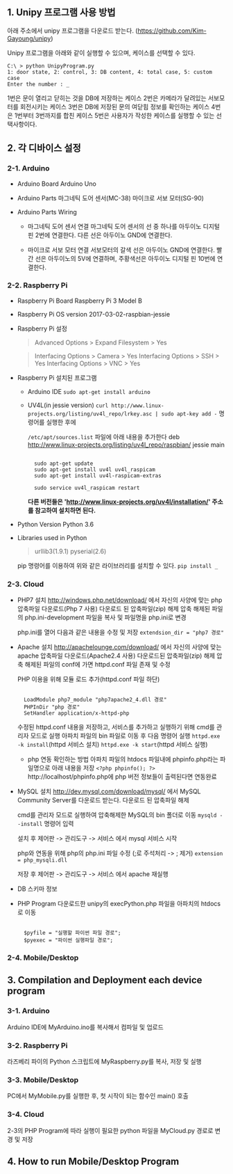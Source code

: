 ## 1. Unipy 프로그램 사용 방법

  아래 주소에서 unipy 프로그램을 다운로드 받는다.
  (https://github.com/Kim-Gayoung/unipy)
   
  Unipy 프로그램을 아래와 같이 실행할 수 있으며, 케이스를 선택할 수 있다.
   
  	C:\ > python UnipyProgram.py
  	1: door state, 2: control, 3: DB content, 4: total case, 5: custom case
  	Enter the number : _
  

  1번은 문이 열리고 닫히는 것을 DB에 저장하는 케이스
  2번은 카메라가 달려있는 서보모터를 회전시키는 케이스
  3번은 DB에 저장된 문의 여닫힘 정보를 확인하는 케이스
  4번은 1번부터 3번까지를 합친 케이스
  5번은 사용자가 작성한 케이스를 실행할 수 있는 선택사항이다.


   
## 2. 각 디바이스 설정
### 2-1. Arduino
- Arduino Board
	  Arduino Uno


- Arduino Parts
  마그네틱 도어 센서(MC-38)
  마이크로 서보 모터(SG-90)


- Arduino Parts Wiring
	* 마그네틱 도어 센서 연결
		마그네틱 도어 센서의 선 중 하나를 아두이노 디지털 핀 2번에 연결한다.
		다른 선은 아두이노 GND에 연결한다.
			
	* 마이크로 서보 모터 연결
		서보모터의 갈색 선은 아두이노 GND에 연결한다.
		빨간 선은 아두이노의 5V에 연결하며, 주황색선은 아두이노 디지털 핀 10번에 연결한다.

   
### 2-2. Raspberry Pi
- Raspberry Pi Board
	Raspberry Pi 3 Model B
		  
- Raspberry Pi OS version
	2017-03-02-raspbian-jessie
		
- Raspberry Pi 설정
	> Advanced Options > Expand Filesystem > Yes

	> Interfacing Options > Camera > Yes
	> Interfacing Options > SSH > Yes
	> Interfacing Options > VNC > Yes
		
- Raspberry Pi 설치된 프로그램
	* Arduino IDE
	`sudo apt-get install arduino`
		
	* UV4L(in jessie version)
		`curl http://www.linux-projects.org/listing/uv4l_repo/lrkey.asc | sudo apt-key add -` 명령어를 실행한 후에
			
		`/etc/apt/sources.list` 파일에 아래 내용을 추가한다
		deb http://www.linux-projects.org/listing/uv4l_repo/raspbian/ jessie main

		<pre><code>
		sudo apt-get update
		sudo apt-get install uv4l uv4l_raspicam
		sudo apt-get install uv4l-raspicam-extras
		
		sudo service uv4l_raspicam restart</code></pre>
			
		**다른 버전들은 'http://www.linux-projects.org/uv4l/installation/' 주소를 참고하여 설치하면 된다.**
		

- Python Version
	Python 3.6
		

- Libraries used in Python
  > urllib3(1.9.1)
  > pyserial(2.6)

  pip 명령어를 이용하여 위와 같은 라이브러리를 설치할 수 있다.
  `pip install _`


### 2-3. Cloud
- PHP7 설치
	http://windows.php.net/download/ 에서 자신의 사양에 맞는 php 압축파일 다운로드(Php 7 사용)
	다운로드 된 압축파일(zip) 해제
	압축 해제된 파일의 php.ini-development 파일을 복사 및 파일명을 php.ini로 변경
	  
	php.ini를 열어 다음과 같은 내용을 수정 및 저장
	`extendsion_dir = "php7 경로"`
		  
- Apache 설치
	http://apachelounge.com/download/ 에서 자신의 사양에 맞는 apache 압축파일 다운로드(Apache2.4 사용)
	다운로드된 압축파일(zip) 해제
	압축 해제된 파일의 conf에 가면 httpd.conf 파일 존재 및 수정
	  
	PHP 이용을 위해 모듈 로드 추가(httpd.conf 파일 하단)
	<pre><code>
	LoadModule php7_module "php7apache2_4.dll 경로"
	PHPInDir "php 경로"
	SetHandler application/x-httpd-php</code></pre>
		  
	수정된 httpd.conf 내용을 저장하고, 서비스를 추가하고 실행하기 위해 cmd를 관리자 모드로 실행
	아파치 파일의 bin 파일로 이동 후 다음 명령어 실행
	`httpd.exe -k install`(httpd 서비스 설치)
	`httpd.exe -k start`(httpd 서비스 실행)


	* php 연동 확인하는 방법
	  아파치 파일의 htdocs 파일내에 phpinfo.php라는 파일명으로 아래 내용을 저장
		`<?php phpinfo(); ?>`
		http://localhost/phpinfo.php에 php 버전 정보들이 출력된다면 연동완료
		
- MySQL 설치
	http://dev.mysql.com/download/mysql/ 에서 MySQL Community Server를 다운로드 받는다.
	다운로드 된 압축파일 해제
	  
	cmd를 관리자 모드로 실행하여 압축해제한 MySQL의 bin 폴더로 이동
	`mysqld --install` 명령어 입력
		  
	설치 후 제어판 -> 관리도구 -> 서비스 에서 mysql 서비스 시작
		  
	php와 연동을 위해 php의 php.ini 파일 수정
	(;로 주석처리 -> ; 제거)
	`extension = php_mysqli.dll`
		  
	저장 후 제어판 -> 관리도구 -> 서비스 에서 apache 재실행


- DB 스키마 정보
		
		
- PHP Program
	다운로드한 unipy의 execPython.php 파일을 아파치의 htdocs로 이동
		  
	<pre><code>
	$pyfile = "실행할 파이썬 파일 경로";
	$pyexec = "파이썬 실행파일 경로";</code></pre>


### 2-4. Mobile/Desktop
   

## 3. Compilation and Deployment each device program
### 3-1. Arduino
Arduino IDE에 MyArduino.ino를 복사해서 컴파일 및 업로드

		
### 3-2. Raspberry Pi
라즈베리 파이의 Python 스크립트에 MyRaspberry.py를 복사, 저장 및 실행

		
### 3-3. Mobile/Desktop
PC에서 MyMobile.py를 실행한 후, 첫 시작이 되는 함수인 main() 호출

   
### 3-4. Cloud
2-3의 PHP Program에 따라 실행이 필요한 python 파일을 MyCloud.py 경로로 변경 및 저장
   

## 4. How to run Mobile/Desktop Program
